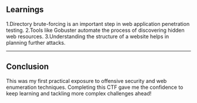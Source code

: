 ## Learnings
 1.Directory brute-forcing is an important step in web application penetration testing.
 2.Tools like Gobuster automate the process of discovering hidden web resources.
 3.Understanding the structure of a website helps in planning further attacks.

---

## Conclusion
This was my first practical exposure to offensive security and web enumeration techniques. Completing this CTF gave me the confidence to keep learning and tackling more complex challenges ahead!
